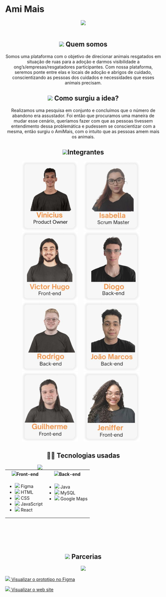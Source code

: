 <h1>Ami Mais</h1>
 
<div align="center">
   <img width="550px" src="https://cdn.discordapp.com/attachments/773372240686350356/1054500953744744448/LogoAmiMais.png"/>
</div>
<br/>
 
<div align="center">
   <h2> <img width="30px" src="https://cdn.discordapp.com/attachments/773372240686350356/1054524159998316584/happy.png"/> Quem somos</h2>
   
   <p>
      Somos uma plataforma com o objetivo de direcionar animais resgatados em
      situação de ruas para a adoção e darmos visibilidade a
      ong’s/empresas/resgatadores participantes.
      Com nossa plataforma, seremos ponte entre elas e locais de adoção e abrigos de
      cuidado, conscientizando as pessoas dos cuidados e necessidades que esses
      animais precisam.
   </p>
   
   <h2> <img  width="40px" src="https://cdn.discordapp.com/attachments/773372240686350356/1054526951672528927/thinking.png"/> Como surgiu a idea?</h2>
   
   <p>
      Realizamos uma pesquisa em conjunto e concluímos que o número de abandono era
      assustador. Foi então que procuramos uma maneira de mudar esse cenário,
      queríamos fazer com que as pessoas tivessem entendimento dessa
      problemática e pudessem se conscientizar com a mesma, então surgiu o AmiMais, com
      o intuito que as pessoas amem mais os animais.
   </p>
    <h2> <img width="30px" src="https://cdn.discordapp.com/attachments/773372240686350356/1054524159998316584/happy.png"/>Integrantes</h2>
 
 <div>
      <img width="180px" src="Integrants Cards/Integrant1.png"/> &nbsp &nbsp
      <img width="180px" src="Integrants Cards/Integrant2.png"/> &nbsp &nbsp
      <img width="180px" src="Integrants Cards/Integrant3.png"/> &nbsp &nbsp
      <img width="180px" src="Integrants Cards/Integrant4.png"/> &nbsp &nbsp
 </div>
  <div>
      <img width="180px" src="Integrants Cards/Integrant5.png"/> &nbsp &nbsp
      <img width="180px" src="Integrants Cards/Integrant6.png"/> &nbsp &nbsp
      <img width="180px" src="Integrants Cards/Integrant7.png"/> &nbsp &nbsp
      <img width="180px" src="Integrants Cards/Integrant8.png"/> &nbsp &nbsp
 </div>
 
</div>

<div>
  <h2 align="center">👩‍💻 Tecnologias usadas</h2>
  <img align="right" width="400px" src="https://cdn.discordapp.com/attachments/773372240686350356/1054557676685758534/ac981485202dbdae09001235db005555.gif" />
  <table>
    <tr>
      <th><img width="20px" width="20px" src="https://cdn.discordapp.com/attachments/773372240686350356/1054544368524071002/seo.png" />Front-end</th>
      <th><img width="20px" src="https://cdn.discordapp.com/attachments/773372240686350356/1054551379852656640/backend.png" />Back-end</th>
    </tr>
    <tr>
      <td>
        <ul>
          <li><img width="18px" src="https://cdn.discordapp.com/attachments/773372240686350356/1054550678493741146/figma.png" /> Figma</li>
          <li><img width="18px" src="https://cdn.discordapp.com/attachments/773372240686350356/1054547662961119292/html_1.png" /> HTML</li>
          <li><img width="18px" src="https://cdn.discordapp.com/attachments/773372240686350356/1054548489796849664/css-3.png" /> CSS</li>
          <li><img width="18px" src="https://cdn.discordapp.com/attachments/773372240686350356/1054548812447891546/js.png" /> JavaScript</li>
          <li><img width="18px" src="https://cdn.discordapp.com/attachments/773372240686350356/1054550330467164261/science.png" /> React</li>
        </ul>
      </td>
      <td>
        <ul>
          <li><img width="18px" src="https://cdn.discordapp.com/attachments/773372240686350356/1054552190854901780/java.png" /> Java</li>
          <li><img width="18px" src="https://cdn.discordapp.com/attachments/773372240686350356/1054552558745694228/mysql.png" /> MySQL</li>
          <li><img width="18px" src="https://cdn.discordapp.com/attachments/773372240686350356/1054553448898646057/google-maps.png" /> Google Maps</li>
          <br />
          <br />
        </ul>
      </td>
    </tr>
  </table>
           <br />
          <br />
          <br />
          <br />
</div>


 <div align="center">
  <h2 align="center"><img width="25px" src="https://cdn.discordapp.com/attachments/773372240686350356/1054559097472700497/agreement.png" /> Parcerias</h2>
 
  <img src="https://cdn.discordapp.com/attachments/773372240686350356/1054561184000528464/parcerias_1.png" />
 </div>

<a href="https://www.figma.com/proto/YmAuXpSn9QZaWqShiZggDC/web-site----ideas?node-id=312%3A7971&scaling=scale-down-width&page-id=59%3A595&starting-point-node-id=312%3A7971&hide-ui=1"><img  width="18px" src="https://cdn.discordapp.com/attachments/773372240686350356/1054550678493741146/figma.png" /> Visualizar o prototipo no Figma</a>

<a href="https://ami-mais-guidev1.vercel.app"><img  width="18px" src="https://cdn.discordapp.com/attachments/773372240686350356/1054550330467164261/science.png" /> Visualizar o web site</a>



  
